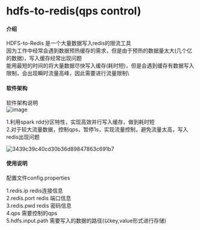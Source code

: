 # hdfs-to-redis(qps control)

#### 介绍
HDFS-to-Redis 是一个大量数据写入redis的限流工具\
因为工作中经常会遇到数据预热缓存的需求，但是由于预热的数据量太大(几个亿的数据)，写入缓存经常出现问题\
能用最短的时间的将大量数据尽快写入缓存(耗时短)，但是会遇到缓存有数据写入限制，会出现瞬时流量高峰，因此需要进行流量限制\
#### 软件架构
软件架构说明\
![image](https://user-images.githubusercontent.com/28300167/175940555-d1b7bb7d-f2f3-4285-8bb3-4b53534e4d02.png)

1.利用spark rdd分区特性，实现高效并行写入缓存，做到耗时短\
2.对于较大流量数据，控制qps，暂停1s，实现流量控制，避免流量太高，写入redis出现问题

![3439c39c40cd30b36d89847863c691b7](https://user-images.githubusercontent.com/28300167/176102735-d3797f4a-1327-48d7-9e5d-7062d13ab98a.png)


#### 使用说明
配置文件config.properties

1.redis.ip redis连接信息\
2.redis.port redis 端口信息\
3.redis.pwd redis 密码信息\
4.qps 需要控制的qps\
5.hdfs.input.path 需要写入的数据的路径(以key,value形式进行存储)
